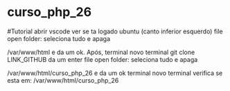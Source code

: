 # curso_php_26
#Tutorial 
abrir vscode ver se ta logado ubuntu (canto inferior esquerdo) file open folder: seleciona tudo e apaga

/var/www/html e da um ok. Após, terminal novo terminal
git clone LINK_GITHUB da um enter file open folder: seleciona tudo e apaga

/var/www/html/curso_php_26 e da um ok terminal novo terminal verifica se esta em: /var/www/html/curso_php_26
